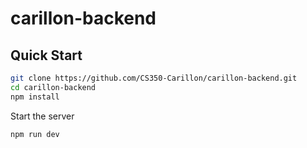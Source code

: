 # carillon-backend

## Quick Start

```sh
git clone https://github.com/CS350-Carillon/carillon-backend.git
cd carillon-backend
npm install
```

Start the server

```sh
npm run dev
```
